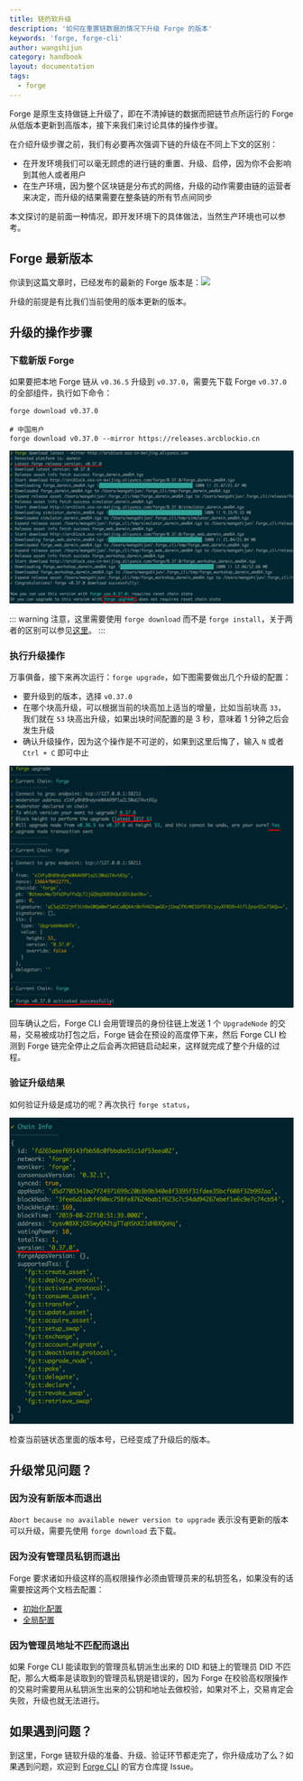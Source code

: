 ```yaml
---
title: 链的软升级
description: '如何在重置链数据的情况下升级 Forge 的版本'
keywords: 'forge, forge-cli'
author: wangshijun
category: handbook
layout: documentation
tags:
  - forge
---
```


Forge 是原生支持做链上升级了，即在不清掉链的数据而把链节点所运行的 Forge 从低版本更新到高版本，接下来我们来讨论具体的操作步骤。

在介绍升级步骤之前，我们有必要再次强调下链的升级在不同上下文的区别：

- 在开发环境我们可以毫无顾虑的进行链的重置、升级、启停，因为你不会影响到其他人或者用户
- 在生产环境，因为整个区块链是分布式的网络，升级的动作需要由链的运营者来决定，而升级的结果需要在整条链的所有节点间同步

本文探讨的是前面一种情况，即开发环境下的具体做法，当然生产环境也可以参考。

## Forge 最新版本

你读到这篇文章时，已经发布的最新的 Forge 版本是：![](https://img.shields.io/badge/dynamic/json.svg?color=red&label=forge-release&query=%24.latest&url=http%3A%2F%2Freleases.arcblock.io%2Fforge%2Flatest.json)

升级的前提是有比我们当前使用的版本更新的版本。

## 升级的操作步骤

### 下载新版 Forge

如果要把本地 Forge 链从 `v0.36.5` 升级到 `v0.37.0`，需要先下载 Forge `v0.37.0` 的全部组件，执行如下命令：

```shell
forge download v0.37.0

# 中国用户
forge download v0.37.0 --mirror https://releases.arcblockio.cn
```

![](./images/forge-download.png)

::: warning
注意，这里需要使用 `forge download` 而不是 `forge install`，关于两者的区别可以参见[这里](../../4-manage-forge-release/download-install-release)。
:::

### 执行升级操作

万事俱备，接下来再次运行：`forge upgrade`，如下图需要做出几个升级的配置：

- 要升级到的版本，选择 `v0.37.0`
- 在哪个块高升级，可以根据当前的块高加上适当的增量，比如当前块高 `33`，我们就在 `53` 块高出升级，如果出块时间配置的是 3 秒，意味着 1 分钟之后会发生升级
- 确认升级操作，因为这个操作是不可逆的，如果到这里后悔了，输入 `N` 或者 `Ctrl + C` 即可中止

![](./images/forge-upgrade2.png)

回车确认之后，Forge CLI 会用管理员的身份往链上发送 1 个 `UpgradeNode` 的交易，交易被成功打包之后，Forge 链会在预设的高度停下来，然后 Forge CLI 检测到 Forge 链完全停止之后会再次把链启动起来，这样就完成了整个升级的过程。

### 验证升级结果

如何验证升级是成功的呢？再次执行 `forge status`，

![](./images/forge-upgrade3.png)

检查当前链状态里面的版本号，已经变成了升级后的版本。

## 升级常见问题？

### 因为没有新版本而退出

`Abort because no available newer version to upgrade` 表示没有更新的版本可以升级，需要先使用 `forge download` 去下载。

### 因为没有管理员私钥而退出

Forge 要求诸如升级这样的高权限操作必须由管理员来的私钥签名，如果没有的话需要按这两个文档去配置：

- [初始化配置](../../1-introduction/initial-setup)
- [全局配置](../../9-customization/global-config)

### 因为管理员地址不匹配而退出

如果 Forge CLI 能读取到的管理员私钥派生出来的 DID 和链上的管理员 DID 不匹配，那么大概率是读取到的管理员私钥是错误的，因为 Forge 在校验高权限操作的交易时需要用从私钥派生出来的公钥和地址去做校验，如果对不上，交易肯定会失败，升级也就无法进行。

## 如果遇到问题？

到这里，Forge 链软升级的准备、升级、验证环节都走完了，你升级成功了么？如果遇到问题，欢迎到 [Forge CLI](https://github.com/ArcBlock/forge-cli) 的官方仓库提 Issue。
